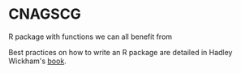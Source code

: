 # CNAGSCG
R package with functions we can all benefit from

Best practices on how to write an R package are detailed in Hadley Wickham's [book](https://r-pkgs.org/).
